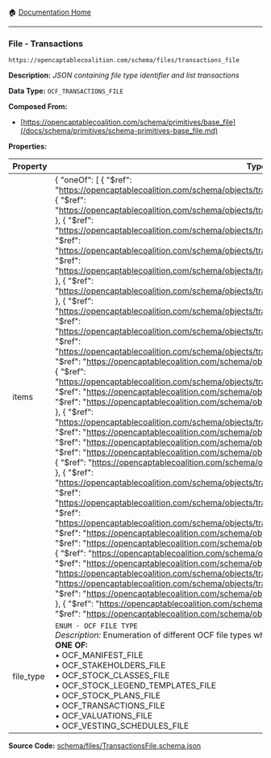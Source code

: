 :house: [Documentation Home](/README.md)

---

### File - Transactions

`https://opencaptablecoalition.com/schema/files/transactions_file`

**Description:** _JSON containing file type identifier and list transactions_

**Data Type:** `OCF_TRANSACTIONS_FILE`

**Composed From:**

- [https://opencaptablecoalition.com/schema/primitives/base_file](/docs/schema/primitives/schema-primitives-base_file.md)

**Properties:**

| Property  | Type                                                                                                                                                                                                                                                                                                                                                                                                                                                                                                                                                                                                                                                                                                                                                                                                                                                                                                                                                                                                                                                                                                                                                                                                                                                                                                                                                                                                                                                                                                                                                                                                                                                                                                                                                                                                                                                                                                                                                                                                                                                                                                                                                                                                                                                                                                                                                                                                                                                                                                                                                                                                                                                                                                                                                                                                                                                                                                                                                                                                                                                                                                                                                                                                                                                                                                                                                | Description                                                   | Required   |
| --------- | --------------------------------------------------------------------------------------------------------------------------------------------------------------------------------------------------------------------------------------------------------------------------------------------------------------------------------------------------------------------------------------------------------------------------------------------------------------------------------------------------------------------------------------------------------------------------------------------------------------------------------------------------------------------------------------------------------------------------------------------------------------------------------------------------------------------------------------------------------------------------------------------------------------------------------------------------------------------------------------------------------------------------------------------------------------------------------------------------------------------------------------------------------------------------------------------------------------------------------------------------------------------------------------------------------------------------------------------------------------------------------------------------------------------------------------------------------------------------------------------------------------------------------------------------------------------------------------------------------------------------------------------------------------------------------------------------------------------------------------------------------------------------------------------------------------------------------------------------------------------------------------------------------------------------------------------------------------------------------------------------------------------------------------------------------------------------------------------------------------------------------------------------------------------------------------------------------------------------------------------------------------------------------------------------------------------------------------------------------------------------------------------------------------------------------------------------------------------------------------------------------------------------------------------------------------------------------------------------------------------------------------------------------------------------------------------------------------------------------------------------------------------------------------------------------------------------------------------------------------------------------------------------------------------------------------------------------------------------------------------------------------------------------------------------------------------------------------------------------------------------------------------------------------------------------------------------------------------------------------------------------------------------------------------------------------------------------------------------- | ------------------------------------------------------------- | ---------- |
| items     | { "oneOf": [ { "$ref": "https://opencaptablecoalition.com/schema/objects/transactions/acceptance/convertible_acceptance" }, { "$ref": "https://opencaptablecoalition.com/schema/objects/transactions/acceptance/plan_security_acceptance" }, { "$ref": "https://opencaptablecoalition.com/schema/objects/transactions/acceptance/stock_acceptance" }, { "$ref": "https://opencaptablecoalition.com/schema/objects/transactions/acceptance/warrant_acceptance" }, { "$ref": "https://opencaptablecoalition.com/schema/objects/transactions/cancellation/convertible_cancellation" }, { "$ref": "https://opencaptablecoalition.com/schema/objects/transactions/cancellation/plan_security_cancellation" }, { "$ref": "https://opencaptablecoalition.com/schema/objects/transactions/cancellation/stock_cancellation" }, { "$ref": "https://opencaptablecoalition.com/schema/objects/transactions/cancellation/warrant_cancellation" }, { "$ref": "https://opencaptablecoalition.com/schema/objects/transactions/conversion/convertible_conversion" }, { "$ref": "https://opencaptablecoalition.com/schema/objects/transactions/conversion/stock_conversion" }, { "$ref": "https://opencaptablecoalition.com/schema/objects/transactions/exercise/plan_security_exercise" }, { "$ref": "https://opencaptablecoalition.com/schema/objects/transactions/exercise/warrant_exercise" }, { "$ref": "https://opencaptablecoalition.com/schema/objects/transactions/issuance/convertible_issuance" }, { "$ref": "https://opencaptablecoalition.com/schema/objects/transactions/issuance/plan_security_issuance" }, { "$ref": "https://opencaptablecoalition.com/schema/objects/transactions/issuance/stock_issuance" }, { "$ref": "https://opencaptablecoalition.com/schema/objects/transactions/issuance/warrant_issuance" }, { "$ref": "https://opencaptablecoalition.com/schema/objects/transactions/reissuance/stock_reissuance" }, { "$ref": "https://opencaptablecoalition.com/schema/objects/transactions/repurchase/stock_repurchase" }, { "$ref": "https://opencaptablecoalition.com/schema/objects/transactions/release/plan_security_release" }, { "$ref": "https://opencaptablecoalition.com/schema/objects/transactions/retraction/convertible_retraction" }, { "$ref": "https://opencaptablecoalition.com/schema/objects/transactions/retraction/plan_security_retraction" }, { "$ref": "https://opencaptablecoalition.com/schema/objects/transactions/retraction/stock_retraction" }, { "$ref": "https://opencaptablecoalition.com/schema/objects/transactions/retraction/warrant_retraction" }, { "$ref": "https://opencaptablecoalition.com/schema/objects/transactions/split/plan_security_split" }, { "$ref": "https://opencaptablecoalition.com/schema/objects/transactions/split/stock_split" }, { "$ref": "https://opencaptablecoalition.com/schema/objects/transactions/split/warrant_split" }, { "$ref": "https://opencaptablecoalition.com/schema/objects/transactions/transfer/convertible_transfer" }, { "$ref": "https://opencaptablecoalition.com/schema/objects/transactions/transfer/plan_security_transfer" }, { "$ref": "https://opencaptablecoalition.com/schema/objects/transactions/transfer/stock_transfer" }, { "$ref": "https://opencaptablecoalition.com/schema/objects/transactions/transfer/warrant_transfer" } ] } | List of OCF transaction objects                               | `REQUIRED` |
| file_type | `ENUM - OCF FILE TYPE`</br>_Description:_ Enumeration of different OCF file types which are used to load proper schemas for validation</br>**ONE OF:**</br>&bull; OCF_MANIFEST_FILE</br>&bull; OCF_STAKEHOLDERS_FILE</br>&bull; OCF_STOCK_CLASSES_FILE</br>&bull; OCF_STOCK_LEGEND_TEMPLATES_FILE</br>&bull; OCF_STOCK_PLANS_FILE</br>&bull; OCF_TRANSACTIONS_FILE</br>&bull; OCF_VALUATIONS_FILE</br>&bull; OCF_VESTING_SCHEDULES_FILE</br>                                                                                                                                                                                                                                                                                                                                                                                                                                                                                                                                                                                                                                                                                                                                                                                                                                                                                                                                                                                                                                                                                                                                                                                                                                                                                                                                                                                                                                                                                                                                                                                                                                                                                                                                                                                                                                                                                                                                                                                                                                                                                                                                                                                                                                                                                                                                                                                                                                                                                                                                                                                                                                                                                                                                                                                                                                                                                                        | File type field (used to select proper schema for validation) | `REQUIRED` |

**Source Code:** [schema/files/TransactionsFile.schema.json](/schema/files/TransactionsFile.schema.json)
